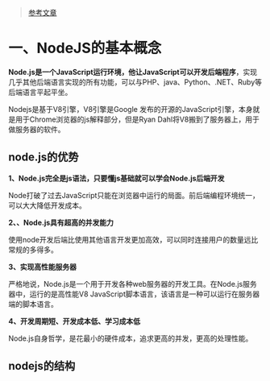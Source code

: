 > [参考文章](https://www.cnblogs.com/linuxtop/p/12422383.html#:~:text=Node.js%20is%20a%20platform%20built%20on%20Chrome%E2%80%99s%20JavaScript,data-intensive%20real-time%20applications%20that%20run%20across%20distributed%20devices.)

# 一、NodeJS的基本概念

**Node.js是一个JavaScript运行环境，他让JavaScript可以开发后端程序**，实现几乎其他后端语言实现的所有功能，可以与PHP、java、Python、.NET、Ruby等后端语言平起平坐。

Nodejs是基于V8引擎，V8引擎是Google 发布的开源的JavaScript引擎，本身就是用于Chrome浏览器的js解释部分，但是Ryan Dahl将V8搬到了服务器上，用于做服务器的软件。

## node.js的优势

**1、Node.js完全是js语法，只要懂js基础就可以学会Node.js后端开发**

Node打破了过去JavaScript只能在浏览器中运行的局面。前后端编程环境统一，可以大大降低开发成本。

**2、、Node.js具有超高的并发能力**

使用node开发后端比使用其他语言开发更加高效，可以同时连接用户的数量远比常规的多得多。

**3、实现高性能服务器**

严格地说，Node.js是一个用于开发各种web服务器的开发工具。在Node.js服务器中，运行的是高性能V8 JavaScript脚本语言，该语言是一种可以运行在服务器端的脚本语言。

**4、开发周期短、开发成本低、学习成本低**

 Node.js自身哲学，是花最小的硬件成本，追求更高的并发，更高的处理性能。

## nodejs的结构

